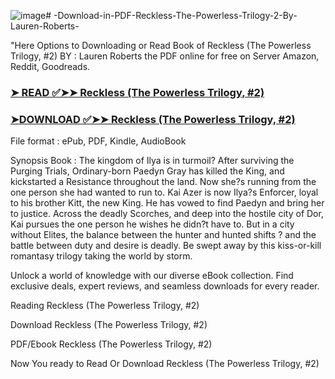 ![image](https://github.com/user-attachments/assets/b1c52fe7-4265-42a9-bbcd-78024314f80a)# -Download-in-PDF-Reckless-The-Powerless-Trilogy-2-By-Lauren-Roberts-

"Here Options to Downloading or Read Book of Reckless (The Powerless Trilogy, #2) BY : Lauren  Roberts the PDF online for free on Server Amazon, Reddit, Goodreads.

### [➤ READ ✅➤➤ Reckless (The Powerless Trilogy, #2)](https://en.ebooksteach.xyz/?book=183086339-reckless)
### [➤DOWNLOAD ✅➤➤ Reckless (The Powerless Trilogy, #2)](https://en.ebooksteach.xyz/?book=183086339-reckless)

File format : ePub, PDF, Kindle, AudioBook

Synopsis Book : The kingdom of Ilya is in turmoil? After surviving the Purging Trials, Ordinary-born Paedyn Gray has killed the King, and kickstarted a Resistance throughout the land. Now she?s running from the one person she had wanted to run to. Kai Azer is now Ilya?s Enforcer, loyal to his brother Kitt, the new King. He has vowed to find Paedyn and bring her to justice. Across the deadly Scorches, and deep into the hostile city of Dor, Kai pursues the one person he wishes he didn?t have to. But in a city without Elites, the balance between the hunter and hunted shifts ? and the battle between duty and desire is deadly. Be swept away by this kiss-or-kill romantasy trilogy taking the world by storm.

Unlock a world of knowledge with our diverse eBook collection. Find exclusive deals, expert reviews, and seamless downloads for every reader.

Reading Reckless (The Powerless Trilogy, #2)

Download Reckless (The Powerless Trilogy, #2)

PDF/Ebook Reckless (The Powerless Trilogy, #2)

Now You ready to Read Or Download Reckless (The Powerless Trilogy, #2)
